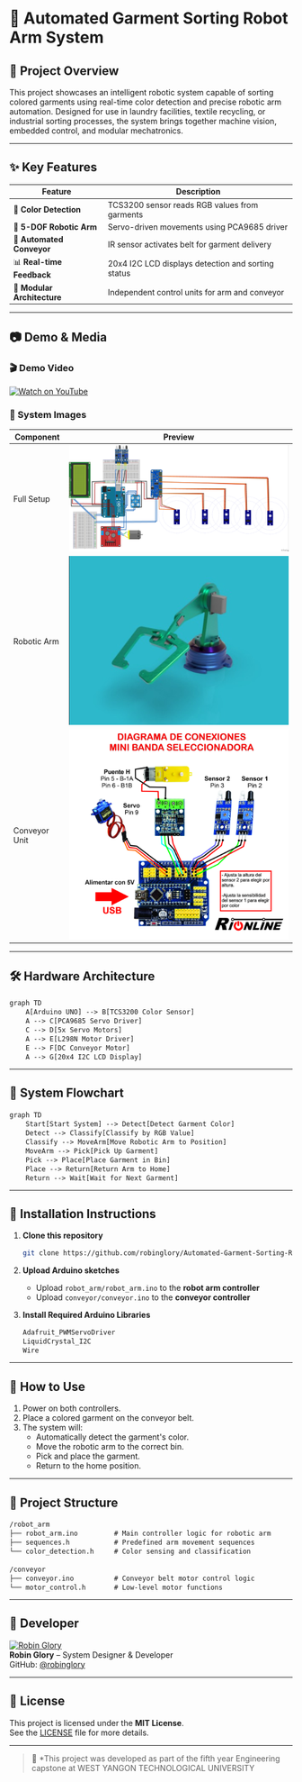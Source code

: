 # 🤖 Automated Garment Sorting Robot Arm System
## 📌 Project Overview

This project showcases an intelligent robotic system capable of sorting colored garments using real-time color detection and precise robotic arm automation. Designed for use in laundry facilities, textile recycling, or industrial sorting processes, the system brings together machine vision, embedded control, and modular mechatronics.

---

## ✨ Key Features

| Feature               | Description                                          |
|----------------------|------------------------------------------------------|
| 🎨 **Color Detection**      | TCS3200 sensor reads RGB values from garments        |
| 🤖 **5-DOF Robotic Arm**   | Servo-driven movements using PCA9685 driver         |
| 🚀 **Automated Conveyor**  | IR sensor activates belt for garment delivery       |
| 📊 **Real-time Feedback**  | 20x4 I2C LCD displays detection and sorting status  |
| 🔄 **Modular Architecture**| Independent control units for arm and conveyor      |

---

## 📷 Demo & Media

### 🎬 Demo Video  
[![Watch on YouTube](https://img.youtube.com/vi/mOCtlV2fK1M/0.jpg)](https://youtu.be/mOCtlV2fK1M)

### 📸 System Images

| Component     | Preview |
|---------------|---------|
| Full Setup    | ![Full Setup](https://github.com/robinglory/Automated-Garment-Sorting-Robot-Arm-System/blob/main/Real%20Final%20Year%20Project/fritzing%20components/fifth%20year%20project%20schemetic(Final%20Presentation).jpg?raw=truetext=Full+System+Photo) |
| Robotic Arm   | ![Arm Detail](https://github.com/robinglory/Automated-Garment-Sorting-Robot-Arm-System/blob/main/Real%20Final%20Year%20Project/robot_arm/Screenshot%202025-07-12%20132859.png?raw=true/400x300?text=Arm+Close-up)      |
| Conveyor Unit | ![Conveyor](https://github.com/robinglory/Automated-Garment-Sorting-Robot-Arm-System/blob/main/Testing/Conveyor%20Belt/Conveyor%20Blet%20(2)/DIAGRAMA%20DE%20CONEXIONES.jpg?raw=true/400x300?text=Conveyor+Unit)       |

---

## 🛠️ Hardware Architecture

```mermaid
graph TD
    A[Arduino UNO] --> B[TCS3200 Color Sensor]
    A --> C[PCA9685 Servo Driver]
    C --> D[5x Servo Motors]
    A --> E[L298N Motor Driver]
    E --> F[DC Conveyor Motor]
    A --> G[20x4 I2C LCD Display]
```

---

## 🧠 System Flowchart

```mermaid
graph TD
    Start[Start System] --> Detect[Detect Garment Color]
    Detect --> Classify[Classify by RGB Value]
    Classify --> MoveArm[Move Robotic Arm to Position]
    MoveArm --> Pick[Pick Up Garment]
    Pick --> Place[Place Garment in Bin]
    Place --> Return[Return Arm to Home]
    Return --> Wait[Wait for Next Garment]
```

---

## 🔧 Installation Instructions

1. **Clone this repository**  
   ```bash
   git clone https://github.com/robinglory/Automated-Garment-Sorting-Robot-Arm-System.git
   ```

2. **Upload Arduino sketches**  
   - Upload `robot_arm/robot_arm.ino` to the **robot arm controller**  
   - Upload `conveyor/conveyor.ino` to the **conveyor controller**

3. **Install Required Arduino Libraries**  
   ```arduino
   Adafruit_PWMServoDriver  
   LiquidCrystal_I2C  
   Wire
   ```

---

## 🚀 How to Use

1. Power on both controllers.
2. Place a colored garment on the conveyor belt.
3. The system will:
   - Automatically detect the garment's color.
   - Move the robotic arm to the correct bin.
   - Pick and place the garment.
   - Return to the home position.

---

## 📁 Project Structure

```
/robot_arm
├── robot_arm.ino         # Main controller logic for robotic arm
├── sequences.h           # Predefined arm movement sequences
└── color_detection.h     # Color sensing and classification

/conveyor
├── conveyor.ino          # Conveyor belt motor control logic
└── motor_control.h       # Low-level motor functions
```

---

## 👤 Developer

[![Robin Glory](https://avatars.githubusercontent.com/u/80534929?v=4/100?text=Photo)](https://github.com/robinglory)  
**Robin Glory** – System Designer & Developer  
GitHub: [@robinglory](https://github.com/robinglory)

---

## 📜 License

This project is licensed under the **MIT License**.  
See the [LICENSE](LICENSE) file for more details.

---

> 🔬 *This project was developed as part of the fifth year Engineering capstone at WEST YANGON TECHNOLOGICAL UNIVERSITY 
